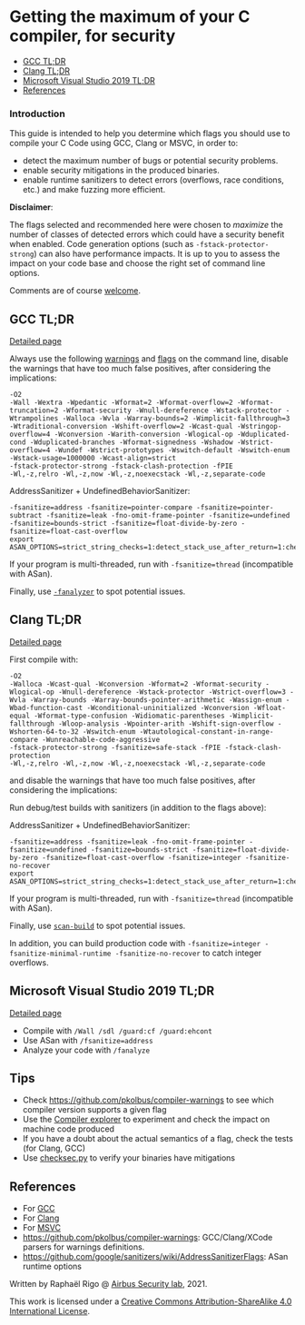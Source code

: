# Getting the maximum of your C compiler, for security

- [GCC TL;DR](#gcc-tldr)
- [Clang TL;DR](#clang-tldr)
- [Microsoft Visual Studio 2019 TL;DR](#microsoft-visual-studio-2019-tldr)
- [References](#references)

### Introduction

This guide is intended to help you determine which flags you should use to
compile your C Code using GCC, Clang or MSVC, in order to:

* detect the maximum number of bugs or potential security problems.
* enable security mitigations in the produced binaries.
* enable runtime sanitizers to detect errors (overflows, race conditions, etc.) and make fuzzing more efficient.


**Disclaimer**:

The flags selected and recommended here were chosen to *maximize* the number of
classes of detected errors which could have a security benefit when enabled.
Code generation options (such as `-fstack-protector-strong`) can also have
performance impacts.  It is up to you to assess the impact on your code base
and choose the right set of command line options.


Comments are of course [welcome](https://github.com/airbus-seclab/c-compiler-security/issues).


## GCC TL;DR

[Detailed page](./gcc_compilation.md)

Always use the following [warnings](./gcc_compilation.md#warnings) and [flags](./gcc_compilation.md#compilation-flags) on the command line, disable the warnings that have too much false positives, after considering the implications:
```
-O2
-Wall -Wextra -Wpedantic -Wformat=2 -Wformat-overflow=2 -Wformat-truncation=2 -Wformat-security -Wnull-dereference -Wstack-protector -Wtrampolines -Walloca -Wvla -Warray-bounds=2 -Wimplicit-fallthrough=3 -Wtraditional-conversion -Wshift-overflow=2 -Wcast-qual -Wstringop-overflow=4 -Wconversion -Warith-conversion -Wlogical-op -Wduplicated-cond -Wduplicated-branches -Wformat-signedness -Wshadow -Wstrict-overflow=4 -Wundef -Wstrict-prototypes -Wswitch-default -Wswitch-enum -Wstack-usage=1000000 -Wcast-align=strict
-fstack-protector-strong -fstack-clash-protection -fPIE 
-Wl,-z,relro -Wl,-z,now -Wl,-z,noexecstack -Wl,-z,separate-code
```

AddressSanitizer + UndefinedBehaviorSanitizer:
```
-fsanitize=address -fsanitize=pointer-compare -fsanitize=pointer-subtract -fsanitize=leak -fno-omit-frame-pointer -fsanitize=undefined -fsanitize=bounds-strict -fsanitize=float-divide-by-zero -fsanitize=float-cast-overflow
export ASAN_OPTIONS=strict_string_checks=1:detect_stack_use_after_return=1:check_initialization_order=1:strict_init_order=1:detect_invalid_pointer_pairs=2
```

If your program is multi-threaded, run with `-fsanitize=thread` (incompatible with ASan).

Finally, use [`-fanalyzer`](./gcc_compilation.md#code-analysis) to spot potential issues.

## Clang TL;DR

[Detailed page](./clang_compilation.md)

First compile with:

```
-O2
-Walloca -Wcast-qual -Wconversion -Wformat=2 -Wformat-security -Wlogical-op -Wnull-dereference -Wstack-protector -Wstrict-overflow=3 -Wvla -Warray-bounds -Warray-bounds-pointer-arithmetic -Wassign-enum -Wbad-function-cast -Wconditional-uninitialized -Wconversion -Wfloat-equal -Wformat-type-confusion -Widiomatic-parentheses -Wimplicit-fallthrough -Wloop-analysis -Wpointer-arith -Wshift-sign-overflow -Wshorten-64-to-32 -Wswitch-enum -Wtautological-constant-in-range-compare -Wunreachable-code-aggressive 
-fstack-protector-strong -fsanitize=safe-stack -fPIE -fstack-clash-protection
-Wl,-z,relro -Wl,-z,now -Wl,-z,noexecstack -Wl,-z,separate-code
```
and disable the warnings that have too much false positives, after considering the implications:

Run debug/test builds with sanitizers (in addition to the flags above):

AddressSanitizer + UndefinedBehaviorSanitizer:
```
-fsanitize=address -fsanitize=leak -fno-omit-frame-pointer -fsanitize=undefined -fsanitize=bounds-strict -fsanitize=float-divide-by-zero -fsanitize=float-cast-overflow -fsanitize=integer -fsanitize-no-recover
export ASAN_OPTIONS=strict_string_checks=1:detect_stack_use_after_return=1:check_initialization_order=1:strict_init_order=1:detect_invalid_pointer_pairs=2
```

If your program is multi-threaded, run with `-fsanitize=thread` (incompatible with ASan).

Finally, use [`scan-build`](./clang_compilation.md#code-analysis) to spot potential issues.

In addition, you can build production code with `-fsanitize=integer -fsanitize-minimal-runtime -fsanitize-no-recover` to catch integer overflows.


## Microsoft Visual Studio 2019 TL;DR

[Detailed page](./msvc_compilation.md)

* Compile with `/Wall /sdl /guard:cf /guard:ehcont`
* Use ASan with `/fsanitize=address`
* Analyze your code with `/fanalyze`

## Tips

* Check <https://github.com/pkolbus/compiler-warnings> to see which compiler version supports a given flag
* Use the [Compiler explorer](https://godbolt.org/) to experiment and check the impact on machine code produced
* If you have a doubt about the actual semantics of a flag, check the tests (for Clang, GCC)
* Use [checksec.py](https://github.com/Wenzel/checksec.py) to verify your binaries have mitigations

## References

* For [GCC](./gcc_compilation.md#references)
* For [Clang](./clang_compilation.md#references)
* For [MSVC](./msvc_compilation.md#references)
* <https://github.com/pkolbus/compiler-warnings>: GCC/Clang/XCode parsers for warnings definitions.
* <https://github.com/google/sanitizers/wiki/AddressSanitizerFlags>: ASan runtime options


Written by Raphaël Rigo @ [Airbus Security lab](https://airbus-seclab.github.io), 2021.

This work is licensed under a
[Creative Commons Attribution-ShareAlike 4.0 International License][cc-by-sa].

[cc-by-sa]: http://creativecommons.org/licenses/by-sa/4.0/
